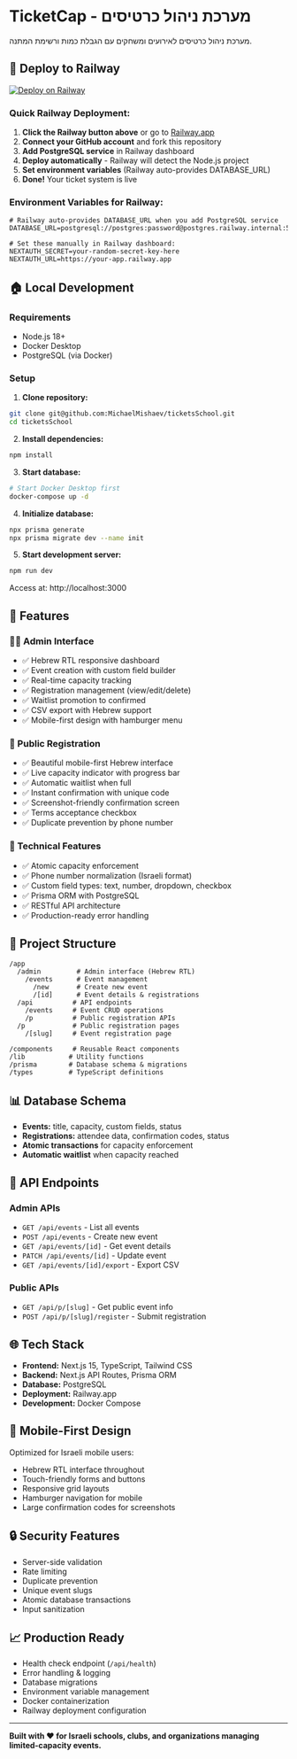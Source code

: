 # TicketCap - מערכת ניהול כרטיסים

מערכת ניהול כרטיסים לאירועים ומשחקים עם הגבלת כמות ורשימת המתנה.

## 🚀 Deploy to Railway

[![Deploy on Railway](https://railway.app/button.svg)](https://railway.app/template/YwKJMg)

### Quick Railway Deployment:

1. **Click the Railway button above** or go to [Railway.app](https://railway.app)
2. **Connect your GitHub account** and fork this repository
3. **Add PostgreSQL service** in Railway dashboard
4. **Deploy automatically** - Railway will detect the Node.js project
5. **Set environment variables** (Railway auto-provides DATABASE_URL)
6. **Done!** Your ticket system is live

### Environment Variables for Railway:
```env
# Railway auto-provides DATABASE_URL when you add PostgreSQL service
DATABASE_URL=postgresql://postgres:password@postgres.railway.internal:5432/railway

# Set these manually in Railway dashboard:
NEXTAUTH_SECRET=your-random-secret-key-here
NEXTAUTH_URL=https://your-app.railway.app
```

## 🏠 Local Development

### Requirements
- Node.js 18+
- Docker Desktop
- PostgreSQL (via Docker)

### Setup

1. **Clone repository:**
```bash
git clone git@github.com:MichaelMishaev/ticketsSchool.git
cd ticketsSchool
```

2. **Install dependencies:**
```bash
npm install
```

3. **Start database:**
```bash
# Start Docker Desktop first
docker-compose up -d
```

4. **Initialize database:**
```bash
npx prisma generate
npx prisma migrate dev --name init
```

5. **Start development server:**
```bash
npm run dev
```

Access at: http://localhost:3000

## 🎯 Features

### 👨‍💼 Admin Interface
- ✅ Hebrew RTL responsive dashboard
- ✅ Event creation with custom field builder
- ✅ Real-time capacity tracking
- ✅ Registration management (view/edit/delete)
- ✅ Waitlist promotion to confirmed
- ✅ CSV export with Hebrew support
- ✅ Mobile-first design with hamburger menu

### 👥 Public Registration
- ✅ Beautiful mobile-first Hebrew interface
- ✅ Live capacity indicator with progress bar
- ✅ Automatic waitlist when full
- ✅ Instant confirmation with unique code
- ✅ Screenshot-friendly confirmation screen
- ✅ Terms acceptance checkbox
- ✅ Duplicate prevention by phone number

### 🔧 Technical Features
- ✅ Atomic capacity enforcement
- ✅ Phone number normalization (Israeli format)
- ✅ Custom field types: text, number, dropdown, checkbox
- ✅ Prisma ORM with PostgreSQL
- ✅ RESTful API architecture
- ✅ Production-ready error handling

## 📁 Project Structure

```
/app
  /admin         # Admin interface (Hebrew RTL)
    /events      # Event management
      /new       # Create new event
      /[id]      # Event details & registrations
  /api          # API endpoints
    /events     # Event CRUD operations
    /p          # Public registration APIs
  /p            # Public registration pages
    /[slug]     # Event registration page

/components     # Reusable React components
/lib           # Utility functions
/prisma        # Database schema & migrations
/types         # TypeScript definitions
```

## 📊 Database Schema

- **Events:** title, capacity, custom fields, status
- **Registrations:** attendee data, confirmation codes, status
- **Atomic transactions** for capacity enforcement
- **Automatic waitlist** when capacity reached

## 🔗 API Endpoints

### Admin APIs
- `GET /api/events` - List all events
- `POST /api/events` - Create new event
- `GET /api/events/[id]` - Get event details
- `PATCH /api/events/[id]` - Update event
- `GET /api/events/[id]/export` - Export CSV

### Public APIs
- `GET /api/p/[slug]` - Get public event info
- `POST /api/p/[slug]/register` - Submit registration

## 🌐 Tech Stack

- **Frontend:** Next.js 15, TypeScript, Tailwind CSS
- **Backend:** Next.js API Routes, Prisma ORM
- **Database:** PostgreSQL
- **Deployment:** Railway.app
- **Development:** Docker Compose

## 📱 Mobile-First Design

Optimized for Israeli mobile users:
- Hebrew RTL interface throughout
- Touch-friendly forms and buttons
- Responsive grid layouts
- Hamburger navigation for mobile
- Large confirmation codes for screenshots

## 🔒 Security Features

- Server-side validation
- Rate limiting
- Duplicate prevention
- Unique event slugs
- Atomic database transactions
- Input sanitization

## 📈 Production Ready

- Health check endpoint (`/api/health`)
- Error handling & logging
- Database migrations
- Environment variable management
- Docker containerization
- Railway deployment configuration

---

**Built with ❤️ for Israeli schools, clubs, and organizations managing limited-capacity events.**
